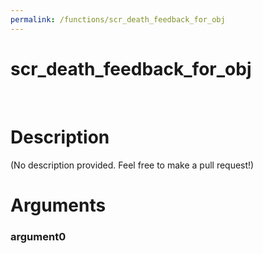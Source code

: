 ```yaml
---
permalink: /functions/scr_death_feedback_for_obj
---
```

# scr_death_feedback_for_obj  
&nbsp;  
# Description  
(No description provided. Feel free to make a pull request!) 
&nbsp;  
# Arguments
### argument0

&nbsp;    


